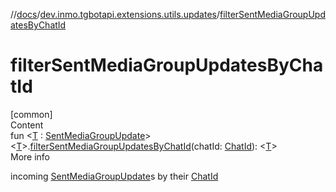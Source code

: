//[docs](../../index.md)/[dev.inmo.tgbotapi.extensions.utils.updates](index.md)/[filterSentMediaGroupUpdatesByChatId](filter-sent-media-group-updates-by-chat-id.md)



# filterSentMediaGroupUpdatesByChatId  
[common]  
Content  
fun <[T](filter-sent-media-group-updates-by-chat-id.md) : [SentMediaGroupUpdate](../dev.inmo.tgbotapi.types.update.MediaGroupUpdates/-sent-media-group-update/index.md)> <[T](filter-sent-media-group-updates-by-chat-id.md)>.[filterSentMediaGroupUpdatesByChatId](filter-sent-media-group-updates-by-chat-id.md)(chatId: [ChatId](../dev.inmo.tgbotapi.types/-chat-id/index.md)): <[T](filter-sent-media-group-updates-by-chat-id.md)>  
More info  


 incoming [SentMediaGroupUpdate](../dev.inmo.tgbotapi.types.update.MediaGroupUpdates/-sent-media-group-update/index.md)s by their [ChatId](../dev.inmo.tgbotapi.types/-chat-id/index.md)

  



